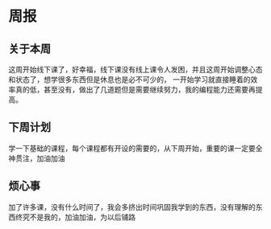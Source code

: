 # **周报**
## **关于本周**
这周开始线下课了，好幸福，线下课没有线上课令人发困，并且这周开始调整心态和状态了，想学很多东西但是休息也是必不可少的，
一开始学习就直接睡着的效率真的低，甚至没有，做出了几道题但是需要继续努力，我的编程能力还需要再提高。
## **下周计划**
学一下基础的课程，每个课程都有开设的需要的，从下周开始，重要的课一定要全神贯注，加油加油
## **烦心事**
加了许多课，没有什么时间了，我会多挤出时间巩固我学到的东西，没有理解的东西终究不是我的，加油加油，为以后铺路
